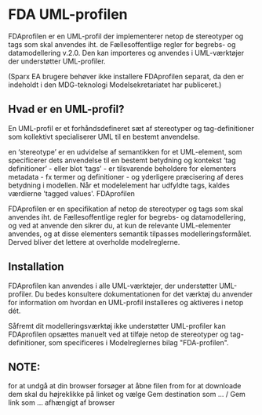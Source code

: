 FDA UML-profilen
=======

FDAprofilen er en UML-profil der implementerer netop de stereotyper og tags som skal anvendes iht. de Fællesoffentlige regler for begrebs- og datamodellering v.2.0. Den kan importeres og anvendes i UML-værktøjer der understøtter UML-profiler.

(Sparx EA brugere behøver ikke installere FDAprofilen separat, da den er indeholdt i den MDG-teknologi Modelsekretariatet har publiceret.)

## Hvad er en UML-profil?
En UML-profil er et forhåndsdefineret sæt af stereotyper og tag-definitioner som kollektivt specialiserer UML til en bestemt anvendelse.

en ‘stereotype’ er en udvidelse af semantikken for et UML-element, som specificerer dets anvendelse til en bestemt betydning og kontekst
‘tag definitioner’ - eller blot ‘tags’ - er tilsvarende beholdere for elementers metadata - fx termer og definitioner - og yderligere præcisering af deres betydning i modellen. Når et modelelement har udfyldte tags, kaldes værdierne 'tagged values'.
FDAprofilen

FDAprofilen er en specifikation af netop de stereotyper og tags som skal anvendes iht. de Fællesoffentlige regler for begrebs- og datamodellering, og ved at anvende den sikrer du, at kun de relevante UML-elementer anvendes, og at disse elementers semantik tilpasses modelleringsformålet. Derved bliver det lettere at overholde modelreglerne.

## Installation

FDAprofilen kan anvendes i alle UML-værktøjer, der understøtter UML-profiler. Du bedes konsultere dokumentationen for det værktøj du anvender for information om hvordan en UML-profil installeres og aktiveres i netop dét.

Såfremt dit modelleringsværktøj ikke understøtter UML-profiler kan FDAprofilen opsættes manuelt ved at tilføje netop de stereotyper og tag-definitioner, som specificeres i Modelreglernes bilag "FDA-profilen".


## NOTE: 
for at undgå at din browser forsøger at åbne filen from for at downloade dem skal du højreklikke på linket og vælge Gem destination som ... / Gem link som ... afhængigt af browser
